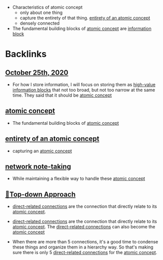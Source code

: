 - Characteristics of atomic concept
    - only about one thing 
    - capture the entirety of that thing. [entirety of an atomic concept](<entirety of an atomic concept.md>)
    - densely connected
- The fundamental building blocks of [atomic concept](<atomic concept.md>) are [information block](<information block.md>)

# Backlinks
## [October 25th, 2020](<October 25th, 2020.md>)
- For how I store information, I will focus on storing them as [high-value information blocks](<high-value information blocks.md>) that not too broad, but not too narrow at the same time. They said that it should be [atomic concept](<atomic concept.md>)

## [atomic concept](<atomic concept.md>)
- The fundamental building blocks of [atomic concept](<atomic concept.md>)

## [entirety of an atomic concept](<entirety of an atomic concept.md>)
- capturing an [atomic concept](<atomic concept.md>)

## [network note-taking](<network note-taking.md>)
- While maintaining a flexible way to handle these [atomic concept](<atomic concept.md>)

## [🌲Top-down Approach](<🌲Top-down Approach.md>)
- [direct-related connections](<direct-related connections.md>) are the connection that directly relate to its [atomic concept](<atomic concept.md>).

- [direct-related connections](<direct-related connections.md>) are the connection that directly relate to its [atomic concept](<atomic concept.md>). The [direct-related connections](<direct-related connections.md>) can also become the [atomic concept](<atomic concept.md>)

- When there are more than 5 connections, it's a good time to condense these things and organize them in a hierarchy way. So that's making sure there is only 5 [direct-related connections](<direct-related connections.md>) for the [atomic concept](<atomic concept.md>).

